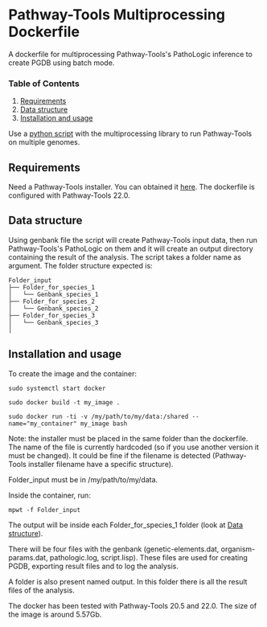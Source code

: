 # Pathway-Tools Multiprocessing Dockerfile

A dockerfile for multiprocessing Pathway-Tools's PathoLogic inference to create PGDB using batch mode.

### Table of Contents
1. [Requirements](#Requirements)
2. [Data structure](#Data-structure)
3. [Installation and usage](#Installation-and-usage)


Use a [python script](https://gitlab.inria.fr/abelcour/mpwt) with the multiprocessing library to run Pathway-Tools on multiple genomes.

## Requirements

Need a Pathway-Tools installer. You can obtained it [here](http://bioinformatics.ai.sri.com/ptools/). The dockerfile is configured with Pathway-Tools 22.0.

## Data structure

Using genbank file the script will create Pathway-Tools input data, then run Pathway-Tools's PathoLogic on them and it will create an output directory containing the result of the analysis.
The script takes a folder name as argument. The folder structure expected is:

    Folder_input
    ├── Folder_for_species_1
    │   └── Genbank_species_1
    ├── Folder_for_species_2
    │   └── Genbank_species_2
    ├── Folder_for_species_3
    │   └── Genbank_species_3
    │

## Installation and usage

To create the image and the container:

```
sudo systemctl start docker

sudo docker build -t my_image .

sudo docker run -ti -v /my/path/to/my/data:/shared --name="my_container" my_image bash
```

Note: the installer must be placed in the same folder than the dockerfile. The name of the file is currently hardcoded (so if you use another version it must be changed). It could be fine if the filename is detected (Pathway-Tools installer filename have a specific structure).

Folder_input must be in /my/path/to/my/data.

Inside the container, run:

```
mpwt -f Folder_input
```

The output will be inside each Folder_for_species_1 folder (look at [Data structure](#Data-structure)).

There will be four files with the genbank (genetic-elements.dat, organism-params.dat, pathologic.log, script.lisp). These files are used for creating PGDB, exporting result files and to log the analysis.

A folder is also present named output. In this folder there is all the result files of the analysis.

The docker has been tested with Pathway-Tools 20.5 and 22.0. The size of the image is around 5.57Gb.
